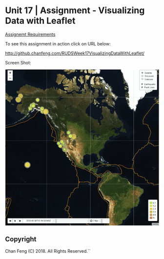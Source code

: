 # Unit 17 | Assignment - Visualizing Data with Leaflet

[Assignemt Requirements](https://github.com/RutgersCodingBootcamp/RUTSOM201801DATA5-Class-Repository-DATA/tree/master/17-Mapping-Web/2-homework/17-Mapping-Web/Instructions)

To see this assignment in action click on URL below: 

http://github.chanfeng.com/RUDSWeek17VisualizingDataWithLeaflet/


Screen Shot:

![screenshot](img/RUDSWeek17VisualizingDataWithLeaflet.gif)


## Copyright

Chan Feng (C) 2018. All Rights Reserved.``